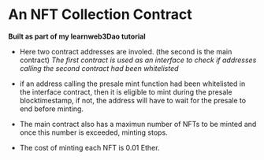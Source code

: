 # An NFT Collection Contract

**Built as part of my learnweb3Dao tutorial**

- Here two contract addresses are involed. (the second is the main contract)
  _The first contract is used as an interface to check if addresses calling the second contract had been whitelisted_

- if an address calling the presale mint function had been whitelisted in the interface contract, then it is eligible to mint during the presale blocktimestamp, if not, the address will have to wait for the presale to end before minting.
- The main contract also has a maximun number of NFTs to be minted and once this number is exceeded, minting stops.
- The cost of minting each NFT is 0.01 Ether.
